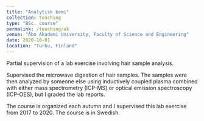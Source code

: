 ```yaml
---
title: "Analytisk kemi"
collection: teaching
type: "BSc. course"
permalink: /teaching/ak
venue: "Åbo Akademi University, Faculty of Science and Engineering"
date: 2020-10-01
location: "Turku, Finland"
---
```


Partial supervision of a lab exercise involving hair sample analysis.

Supervised the microwave digestion of hair samples. The samples were then analyzed by someone else using inductively coupled plasma combined with either mass spectrometry (ICP-MS) or optical emission spectroscopy (ICP-OES), but I graded the lab reports.

The course is organized each autumn and I supervised this lab exercise from 2017 to 2020. The course is in Swedish.
